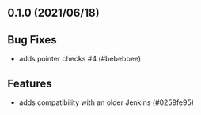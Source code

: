 <a name="0.1.0"></a>
## 0.1.0 (2021/06/18)


## Bug Fixes

* adds  pointer checks #4 (#bebebbee)

## Features

* adds compatibility with an older Jenkins (#0259fe95)

